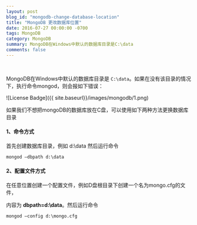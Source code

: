 ```yaml
---
layout: post
blog_id: "mongodb-change-database-location"
title: "MongoDB 更改数据库位置"
date: 2016-07-27 00:00:00 -0700
tags: MongoDB
category: MongoDB
summary: MongoDB在Windows中默认的数据库目录是C:\data
comments: false
---
```

<br>

MongoDB在Windows中默认的数据库目录是 `C:\data`。如果在没有该目录的情况下，执行命令mongod，则会报如下错误：

![License Badge]({{ site.baseurl}}/images/mongodb/1.png)

如果我们不想把mongoDB的数据库放在C盘，可以使用如下两种方法更换数据库目录

#### 1、命令方式

首先创建数据库目录，例如 d:\data 然后运行命令

```txt
mongod –dbpath d:\data
```

#### 2、配置文件方式

在任意位置创建一个配置文件，例如D盘根目录下创建一个名为mongo.cfg的文件，

内容为 **dbpath=d:\data**。然后运行命令

```txt
mongod –config d:\mongo.cfg
```

